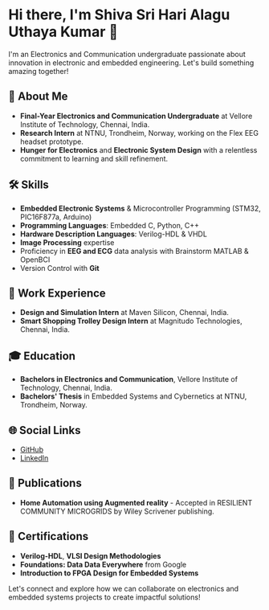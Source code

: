 # Hi there, I'm Shiva Sri Hari Alagu Uthaya Kumar 👋

I'm an Electronics and Communication undergraduate passionate about innovation in electronic and embedded engineering. Let's build something amazing together!

## 🚀 About Me
- **Final-Year Electronics and Communication Undergraduate** at Vellore Institute of Technology, Chennai, India.
- **Research Intern** at NTNU, Trondheim, Norway, working on the Flex EEG headset prototype.
- **Hunger for Electronics** and **Electronic System Design** with a relentless commitment to learning and skill refinement.

## 🛠 Skills
- **Embedded Electronic Systems** & Microcontroller Programming (STM32, PIC16F877a, Arduino)
- **Programming Languages**: Embedded C, Python, C++
- **Hardware Description Languages**: Verilog-HDL & VHDL
- **Image Processing** expertise
- Proficiency in **EEG and ECG** data analysis with Brainstorm MATLAB & OpenBCI
- Version Control with **Git**

## 💼 Work Experience
- **Design and Simulation Intern** at Maven Silicon, Chennai, India.
- **Smart Shopping Trolley Design Intern** at Magnitudo Technologies, Chennai, India.

## 🎓 Education
- **Bachelors in Electronics and Communication**, Vellore Institute of Technology, Chennai, India.
- **Bachelors' Thesis** in Embedded Systems and Cybernetics at NTNU, Trondheim, Norway.

## 🌐 Social Links
- [GitHub](https://github.com/SHIVASRIHARIALU)
- [LinkedIn](https://linkedin.com/in/shiva-sri-hari-alagu-uthaya-kumar-618a41234)

<!-- ## 📚 Projects Highlight
- **Flex EEG Headset Prototype**: A robotic system to collect EEG signals using wireless sensors.
- **Contemplative Neuroscience Experiment**: Analyzing meditation's impact on brain signals.
- **Smart Shopping Trolley & Augmented Reality Home Automation System**: Utilizing IoT and AR for modern solutions. -->

## 📄 Publications
- **Home Automation using Augmented reality** - Accepted in RESILIENT COMMUNITY MICROGRIDS by Wiley Scrivener publishing.

## 🏅 Certifications
- **Verilog-HDL**, **VLSI Design Methodologies**
- **Foundations: Data Data Everywhere** from Google
- **Introduction to FPGA Design for Embedded Systems**

Let's connect and explore how we can collaborate on electronics and embedded systems projects to create impactful solutions!

